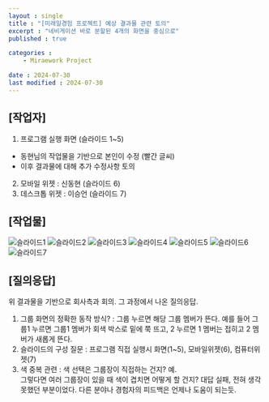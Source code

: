 ```yaml
---
layout : single
title : "[미래일경험 프로젝트] 예상 결과물 관련 토의"
excerpt : "네비게이션 바로 분할된 4개의 화면을 중심으로"
published : true

categories : 
    - Miraework Project

date : 2024-07-30
last modified : 2024-07-30
---
```

## [작업자]   
1. 프로그램 실행 화면 (슬라이드 1~5)
 + 동현님의 작업물을 기반으로 본인이 수정 (빨간 글씨)
 + 이후 결과물에 대해 추가 수정사항 토의
2. 모바일 위젯 : 신동현 (슬라이드 6)
3. 데스크톱 위젯 : 이승언 (슬라이드 7)


## [작업물]
![슬라이드1](https://github.com/user-attachments/assets/298d9829-1a5d-4a39-8535-127453868811)
![슬라이드2](https://github.com/user-attachments/assets/a4a7446c-da19-4729-adb7-bd243bd96858)
![슬라이드3](https://github.com/user-attachments/assets/379a9419-a6f6-4819-9e8a-228f16463844)
![슬라이드4](https://github.com/user-attachments/assets/3467367b-d831-431c-8c9d-50d93f9697ac)
![슬라이드5](https://github.com/user-attachments/assets/e2d03dc6-df8c-44da-b3fb-e948447c7a26)
![슬라이드6](https://github.com/user-attachments/assets/3c4cae61-6538-4389-9811-ef213bfd25e8)
![슬라이드7](https://github.com/user-attachments/assets/2d90681a-1054-4598-b2e6-2e4d4f7eea2c)

## [질의응답]  
위 결과물을 기반으로 회사측과 회의. 그 과정에서 나온 질의응답.
1. 그룹 화면의 정확한 동작 방식? : 그룹 누르면 해당 그룹 멤버가 뜬다. 예를 들어 그룹1 누르면 그룹1 멤버가 회색 박스로 밑에 쭉 뜨고, 2 누르면 1 멤버는 접히고 2 멤버가 새롭게 뜬다.
2. 슬라이드의 구성 질문 : 프로그램 직접 실행시 화면(1~5), 모바일위젯(6), 컴퓨터위젯(7)  
3. 색 중복 관련 : 색 선택은 그룹장이 직접하는 건지? 예.  
그렇다면 여러 그룹장이 있을 때 색이 겹치면 어떻게 할 건지? 대답 실패, 전혀 생각못했던 부분이었다. 다른 분야나 경험자의 피드백은 언제나 도움이 되는듯.